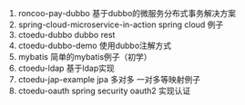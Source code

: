 1) roncoo-pay-dubbo 基于dubbo的微服务分布式事务解决方案
2) spring-cloud-microservice-in-action spring cloud 例子
3) ctoedu-dubbo dubbo rest 
4) ctoedu-dubbo-demo 使用dubbo注解方式
5) mybatis 简单的mybatis例子（初学）
6) ctoedu-ldap 基于ldap实现
7) ctoedu-jap-example jpa 多对多 一对多等映射例子
8) ctoedu-oauth spring security oauth2 实现认证